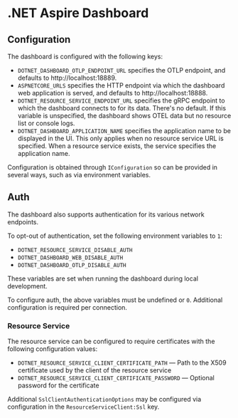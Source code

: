 # .NET Aspire Dashboard

## Configuration

The dashboard is configured with the following keys:

- `DOTNET_DASHBOARD_OTLP_ENDPOINT_URL` specifies the OTLP endpoint, and defaults to http://localhost:18889.
- `ASPNETCORE_URLS` specifies the HTTP endpoint via which the dashboard web application is served, and defaults to http://localhost:18888.
- `DOTNET_RESOURCE_SERVICE_ENDPOINT_URL` specifies the gRPC endpoint to which the dashboard connects to for its data. There's no default. If this variable is unspecified, the dashboard shows OTEL data but no resource list or console logs.
- `DOTNET_DASHBOARD_APPLICATION_NAME` specifies the application name to be displayed in the UI. This only applies when no resource service URL is specified. When a resource service exists, the service specifies the application name.

Configuration is obtained through `IConfiguration` so can be provided in several ways, such as via environment variables.

## Auth

The dashboard also supports authentication for its various network endpoints.

To opt-out of authentication, set the following environment variables to `1`:

- `DOTNET_RESOURCE_SERVICE_DISABLE_AUTH`
- `DOTNET_DASHBOARD_WEB_DISABLE_AUTH`
- `DOTNET_DASHBOARD_OTLP_DISABLE_AUTH`

These variables are set when running the dashboard during local development.

To configure auth, the above variables must be undefined or `0`. Additional configuration is required per connection.

### Resource Service

The resource service can be configured to require certificates with the following configuration values:

- `DOTNET_RESOURCE_SERVICE_CLIENT_CERTIFICATE_PATH` &mdash; Path to the X509 certificate used by the client of the resource service
- `DOTNET_RESOURCE_SERVICE_CLIENT_CERTIFICATE_PASSWORD` &mdash; Optional password for the certificate

Additional `SslClientAuthenticationOptions` may be configured via configuration in the `ResourceServiceClient:Ssl` key.
